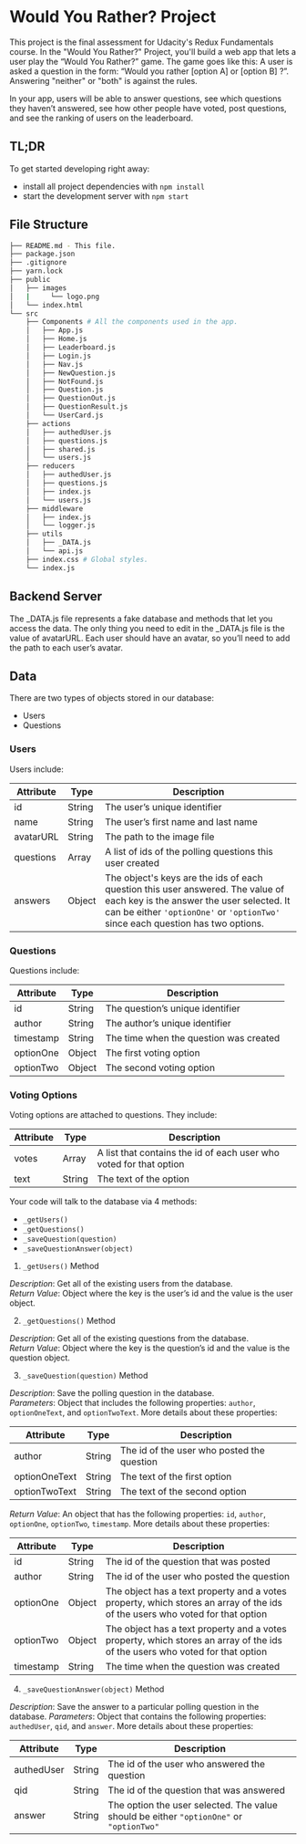 # Would You Rather? Project

This project is the final assessment for Udacity's Redux Fundamentals course. In the "Would You Rather?" Project, you'll build a web app that lets a user play the “Would You Rather?” game. The game goes like this: A user is asked a question in the form: “Would you rather [option A] or [option B] ?”. Answering "neither" or "both" is against the rules.

In your app, users will be able to answer questions, see which questions they haven’t answered, see how other people have voted, post questions, and see the ranking of users on the leaderboard.

## TL;DR

To get started developing right away:

- install all project dependencies with `npm install`
- start the development server with `npm start`

## File Structure

```bash
├── README.md - This file.
├── package.json
├── .gitignore
├── yarn.lock
├── public
│   ├── images
│   |     └── logo.png
│   └── index.html
└── src
    ├── Components # All the components used in the app.
    │   ├── App.js
    │   ├── Home.js
    │   ├── Leaderboard.js
    │   ├── Login.js
    │   ├── Nav.js
    │   ├── NewQuestion.js
    │   ├── NotFound.js
    │   ├── Question.js
    │   ├── QuestionOut.js
    │   ├── QuestionResult.js
    │   └── UserCard.js
    ├── actions
    │   ├── authedUser.js
    │   ├── questions.js
    │   ├── shared.js
    │   └── users.js
    ├── reducers
    │   ├── authedUser.js
    │   ├── questions.js
    │   ├── index.js
    │   └── users.js
    ├── middleware
    │   ├── index.js
    │   └── logger.js
    ├── utils
    │   ├── _DATA.js
    │   └── api.js
    ├── index.css # Global styles.
    └── index.js
```

## Backend Server

The \_DATA.js file represents a fake database and methods that let you access the data. The only thing you need to edit in the \_DATA.js file is the value of avatarURL. Each user should have an avatar, so you’ll need to add the path to each user’s avatar.

## Data

There are two types of objects stored in our database:

- Users
- Questions

### Users

Users include:

| Attribute | Type   | Description                                                                                                                                                                                                    |
| --------- | ------ | -------------------------------------------------------------------------------------------------------------------------------------------------------------------------------------------------------------- |
| id        | String | The user’s unique identifier                                                                                                                                                                                   |
| name      | String | The user’s first name and last name                                                                                                                                                                            |
| avatarURL | String | The path to the image file                                                                                                                                                                                     |
| questions | Array  | A list of ids of the polling questions this user created                                                                                                                                                       |
| answers   | Object | The object's keys are the ids of each question this user answered. The value of each key is the answer the user selected. It can be either `'optionOne'` or `'optionTwo'` since each question has two options. |

### Questions

Questions include:

| Attribute | Type   | Description                            |
| --------- | ------ | -------------------------------------- |
| id        | String | The question’s unique identifier       |
| author    | String | The author’s unique identifier         |
| timestamp | String | The time when the question was created |
| optionOne | Object | The first voting option                |
| optionTwo | Object | The second voting option               |

### Voting Options

Voting options are attached to questions. They include:

| Attribute | Type   | Description                                                        |
| --------- | ------ | ------------------------------------------------------------------ |
| votes     | Array  | A list that contains the id of each user who voted for that option |
| text      | String | The text of the option                                             |

Your code will talk to the database via 4 methods:

- `_getUsers()`
- `_getQuestions()`
- `_saveQuestion(question)`
- `_saveQuestionAnswer(object)`

1. `_getUsers()` Method

_Description_: Get all of the existing users from the database.  
_Return Value_: Object where the key is the user’s id and the value is the user object.

2. `_getQuestions()` Method

_Description_: Get all of the existing questions from the database.  
_Return Value_: Object where the key is the question’s id and the value is the question object.

3. `_saveQuestion(question)` Method

_Description_: Save the polling question in the database.  
_Parameters_: Object that includes the following properties: `author`, `optionOneText`, and `optionTwoText`. More details about these properties:

| Attribute     | Type   | Description                                |
| ------------- | ------ | ------------------------------------------ |
| author        | String | The id of the user who posted the question |
| optionOneText | String | The text of the first option               |
| optionTwoText | String | The text of the second option              |

_Return Value_: An object that has the following properties: `id`, `author`, `optionOne`, `optionTwo`, `timestamp`. More details about these properties:

| Attribute | Type   | Description                                                                                                                  |
| --------- | ------ | ---------------------------------------------------------------------------------------------------------------------------- |
| id        | String | The id of the question that was posted                                                                                       |
| author    | String | The id of the user who posted the question                                                                                   |
| optionOne | Object | The object has a text property and a votes property, which stores an array of the ids of the users who voted for that option |
| optionTwo | Object | The object has a text property and a votes property, which stores an array of the ids of the users who voted for that option |
| timestamp | String | The time when the question was created                                                                                       |

4. `_saveQuestionAnswer(object)` Method

_Description_: Save the answer to a particular polling question in the database.
_Parameters_: Object that contains the following properties: `authedUser`, `qid`, and `answer`. More details about these properties:

| Attribute  | Type   | Description                                                                             |
| ---------- | ------ | --------------------------------------------------------------------------------------- |
| authedUser | String | The id of the user who answered the question                                            |
| qid        | String | The id of the question that was answered                                                |
| answer     | String | The option the user selected. The value should be either `"optionOne"` or `"optionTwo"` |
